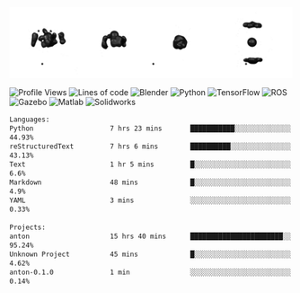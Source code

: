 ![cubes](https://github.com/imsenthur/imsenthur/blob/master/cubes.gif)

<!--START_SECTION:waka-->
![Profile Views](http://img.shields.io/badge/Profile%20views-206-blue)
![Lines of code](https://img.shields.io/badge/From%20%22Hello%2C%20World%21%22%2C%20I%27ve%20written-598635%20lines%20of%20code-blue)
![Blender](https://img.shields.io/badge/-Blender-orange)
![Python](https://img.shields.io/badge/-Python-blue)
![TensorFlow](https://img.shields.io/badge/-TensorFlow-ff8c00)
![ROS](https://img.shields.io/badge/-ROS-20b2aa)
![Gazebo](https://img.shields.io/badge/-Gazebo-lightgrey)
![Matlab](https://img.shields.io/badge/-Matlab-ffd700)
![Solidworks](https://img.shields.io/badge/-Solidworks-red)
```text
Languages: 
Python                   7 hrs 23 mins       ███████████░░░░░░░░░░░░░░   44.93% 
reStructuredText         7 hrs 6 mins        ██████████░░░░░░░░░░░░░░░   43.13% 
Text                     1 hr 5 mins         █░░░░░░░░░░░░░░░░░░░░░░░░   6.6% 
Markdown                 48 mins             █░░░░░░░░░░░░░░░░░░░░░░░░   4.9% 
YAML                     3 mins              ░░░░░░░░░░░░░░░░░░░░░░░░░   0.33%

Projects: 
anton                    15 hrs 40 mins      ███████████████████████░░   95.24% 
Unknown Project          45 mins             █░░░░░░░░░░░░░░░░░░░░░░░░   4.62% 
anton-0.1.0              1 min               ░░░░░░░░░░░░░░░░░░░░░░░░░   0.14%
```


<!--END_SECTION:waka-->
